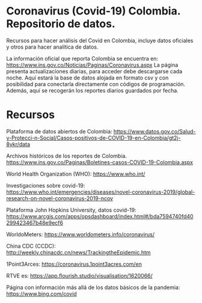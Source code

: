 # Coronavirus (Covid-19) Colombia. Repositorio de datos.  
Recursos para hacer análisis del Covid en Colombia, incluye datos oficiales y otros para hacer analítica de datos. 

La información oficial que reporta Colombia se encuentra en: https://www.ins.gov.co/Noticias/Paginas/Coronavirus.aspx La página presenta actualizaciones diarias, para acceder debe descargarse cada noche. Aquí estará la base de datos alojada en formato csv y con posibilidad para conectarla directamente con códigos de programación. Además, aquí se recogerán los reportes diarios guardados por fecha. 

# Recursos
Plataforma de datos abiertos de Colombia: https://www.datos.gov.co/Salud-y-Protecci-n-Social/Casos-positivos-de-COVID-19-en-Colombia/gt2j-8ykr/data  

Archivos históricos de los reportes de Colombia. https://www.ins.gov.co/Paginas/Boletines-casos-COVID-19-Colombia.aspx

World Health Organization (WHO): https://www.who.int/

Investigaciones sobre covid-19: https://www.who.int/emergencies/diseases/novel-coronavirus-2019/global-research-on-novel-coronavirus-2019-ncov

Plataforma John Hopkins University, datos covid-19: https://www.arcgis.com/apps/opsdashboard/index.html#/bda7594740fd40299423467b48e9ecf6

WorldoMeters: https://www.worldometers.info/coronavirus/

China CDC (CCDC): http://weekly.chinacdc.cn/news/TrackingtheEpidemic.htm

1Point3Arces: https://coronavirus.1point3acres.com/en

RTVE es: https://app.flourish.studio/visualisation/1620066/

Página con información más allá de los datos básicos de la pandemia: https://www.bing.com/covid

